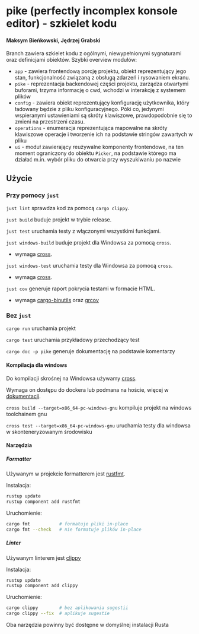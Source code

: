 
# pike (perfectly incomplex konsole editor) - szkielet kodu

#### Maksym Bieńkowski, Jędrzej Grabski

Branch zawiera szkielet kodu z ogólnymi, niewypełnionymi sygnaturami
oraz definicjami obiektów. Szybki overview modułów:

* `app` - zawiera frontendową porcję projektu, obiekt reprezentujący jego stan,
funkcjonalność związaną z obsługą zdarzeń i rysowaniem ekranu.
* `pike` - reprezentacja backendowej części projektu, zarządza otwartymi buforami, trzyma
informację o cwd, wchodzi w interakcję z systemem plików
* `config` - zawiera obiekt reprezentujący konfigurację użytkownika, który ładowany
będzie z pliku konfiguracyjnego. Póki co, jedynymi wspieranymi ustawieniami są
skróty klawiszowe, prawdopodobnie się to zmieni na przestrzeni czasu.
* `operations` - enumeracja reprezentująca mapowalne na skróty klawiszowe
operacje i tworzenie ich na podstawie stringów zawartych w pliku
* `ui` - moduł zawierający reużywalne komponenty frontendowe, na ten moment
ograniczony do obiektu `Picker`, na podstawie którego ma działać m.in.
wybór pliku do otwarcia przy wyszukiwaniu po nazwie

## Użycie

### Przy pomocy `just`

`just lint` sprawdza kod za pomocą `cargo clippy`.

`just build` buduje projekt w trybie release.

`just test` uruchamia testy z włączonymi wszystkimi funkcjami.

`just windows-build` buduje projekt dla Windowsa za pomocą `cross`.

* wymaga [cross](https://github.com/cross-rs/cross).

`just windows-test` uruchamia testy dla Windowsa za pomocą `cross`.

* wymaga [cross](https://github.com/cross-rs/cross).

`just cov` generuje raport pokrycia testami w formacie HTML.

* wymaga [cargo-binutils](https://github.com/rust-embedded/cargo-binutils) oraz [grcov](https://github.com/mozilla/grcov)

### Bez `just`

`cargo run` uruchamia projekt

`cargo test` uruchamia przykładowy przechodzący test

`cargo doc -p pike` generuje dokumentację na podstawie komentarzy

#### Kompilacja dla windows

Do kompilacji skrośnej na Windowsa używamy [cross](https://github.com/cross-rs/cross).

Wymaga on dostępu do dockera lub podmana na hoście,
więcej w [dokumentacji](https://github.com/cross-rs/cross?tab=readme-ov-file#usage).

`cross build --target=x86_64-pc-windows-gnu` kompiluje projekt na windows toolchainem gnu

`cross test --target=x86_64-pc-windows-gnu` uruchamia testy dla windowsa w skonteneryzowanym środowisku

#### Narzędzia

##### Formatter

Używanym w projekcie formatterem jest [rustfmt](https://github.com/rust-lang/rustfmt).

Instalacja:

```bash
rustup update
rustup component add rustfmt
```

Uruchomienie:

```bash
cargo fmt           # formatuje pliki in-place
cargo fmt --check   # nie formatuje plików in-place
```

##### Linter

Używanym linterem jest [clippy](https://github.com/rust-lang/rust-clippy)

Instalacja:

```bash
rustup update
rustup component add clippy
```

Uruchomienie:

```bash
cargo clippy        # bez aplikowania sugestii
cargo clippy --fix  # aplikuje sugestie
```

Oba narzędzia powinny być dostępne w domyślnej instalacji Rusta
